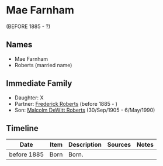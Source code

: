 ﻿---
layout: person
subject_key: i53003230
permalink: /people/i53003230
---

# Mae Farnham
(BEFORE 1885 - ?)

## Names

* Mae Farnham
* Roberts (married name)

## Immediate Family

* Daughter: X
* Partner: [Frederick Roberts](./@36552681@-frederick-roberts-b1885-d.md) (before 1885 - )
* Son: [Malcolm DeWitt Roberts](./@21721539@-malcolm-dewitt-roberts-b1905-9-30-d1990-5-6.md) (30/Sep/1905 - 6/May/1990)

## Timeline

Date | Item | Description | Sources | Notes
---|---|---|---|---
before 1885 | Born | Born. |  | 

